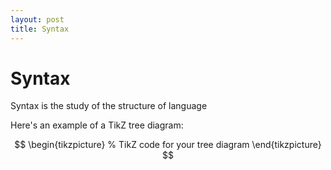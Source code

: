 ```yaml
---
layout: post
title: Syntax
---
```



# Syntax

Syntax is the study of the structure of language

Here's an example of a TikZ tree diagram:

$$
\begin{tikzpicture}
    % TikZ code for your tree diagram
\end{tikzpicture}
$$